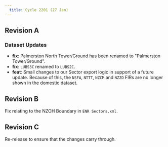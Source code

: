 ```yaml
---
  title: Cycle 2201 (27 Jan)
---
```


## Revision A

### Dataset Updates

- **fix**: Palmerston North Tower/Ground has been renamed to "Palmerston Tower/Ground".
- **fix**: `LUBS3C` renamed to `LUBS2C`. 
- **feat**: Small changes to our Sector export logic in support of a future update. Because of this, the `NSFA`, `NTTT`, `NZCM` and `NZZO` FIRs are no longer shown in the domestic dataset.

## Revision B

Fix relating to the NZOH Boundary in `ENR Sectors.xml`.

## Revision C

Re-release to ensure that the changes carry through.